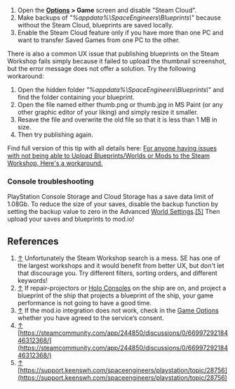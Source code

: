 
1.  Open the **[Options](https://spaceengineers.wiki.gg/wiki/Options "Options") > Game** screen and disable "Steam Cloud".
2.  Make backups of _"%appdata%\\SpaceEngineers\\Blueprints\\_" because without the Steam Cloud, blueprints are saved locally.
3.  Enable the Steam Cloud feature only if you have more than one PC and want to transfer Saved Games from one PC to the other.

There is also a common UX issue that publishing blueprints on the Steam Workshop fails simply because it failed to upload the thumbnail screenshot, but the error message does not offer a solution. Try the following workaround:

1.  Open the hidden folder _"%appdata%\\SpaceEngineers\\Blueprints\\_" and find the folder containing your blueprint.
2.  Open the file named either thumb.png or thumb.jpg in MS Paint (or any other graphic editor of your liking) and simply resize it smaller.
3.  Resave the file and overwrite the old file so that it is less than 1 MB in size.
4.  Then try publishing again.

Find full version of this tip with all details here: [For anyone having issues with not being able to Upload Blueprints/Worlds or Mods to the Steam Workshop, Here's a workaround.](https://steamcommunity.com/app/244850/discussions/0/3192489172307109616/)

### Console troubleshooting

PlayStation Console Storage and Cloud Storage has a save data limit of 1.08Gb. To reduce the size of your saves, disable the backup function by setting the backup value to zero in the Advanced [World Settings](https://spaceengineers.wiki.gg/wiki/World_Settings "World Settings").[\[5\]](#cite_note-5) Then upload your saves and blueprints to mod.io!

## References

1.  [↑](#cite_ref-1 "Jump up") Unfortunately the Steam Workshop search is a mess. SE has one of the largest workshops and it would benefit from better UX, but don't let that discourage you. Try different filters, sorting orders, and different keywords!
2.  [↑](#cite_ref-2 "Jump up") If repair-projectors or [Holo Consoles](https://spaceengineers.wiki.gg/wiki/Console_Block "Console Block") on the ship are on, and project a blueprint of the ship that projects a blueprint of the ship, your game performance is not going to have a good time.
3.  [↑](#cite_ref-3 "Jump up") If the mod.io integration does not work, check in the [Game Options](https://spaceengineers.wiki.gg/wiki/Options "Options") whether you have agreed to the service‘s consent.
4.  [↑](#cite_ref-4 "Jump up") [https://steamcommunity.com/app/244850/discussions/0/6699729218446312368/](https://steamcommunity.com/app/244850/discussions/0/6699729218446312368/)
5.  [↑](#cite_ref-5 "Jump up") [https://support.keenswh.com/spaceengineers/playstation/topic/28756](https://support.keenswh.com/spaceengineers/playstation/topic/28756)